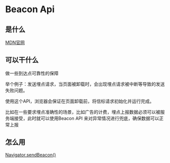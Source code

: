# Beacon Api

## 是什么

[MDN官网](https://developer.mozilla.org/zh-CN/docs/Web/API/Beacon_API)

## 可以干什么

做一些到达点可靠性的保障

举个例子：发送埋点请求，当页面被卸载时，会出现埋点请求被中断等导致的发送失败问题。

使用这个API，浏览器会保证在页面卸载前，将信标请求初始化并运行完成。

比如在一些要求埋点准确性的场景，比如广告的计费，埋点上报数据必须可以被服务端接受，此时就可以使用Beacon API 来对异常情况进行兜底，确保数据可以正常上报

## 怎么用

[Navigator.sendBeacon()](https://developer.mozilla.org/zh-CN/docs/Web/API/Navigator/sendBeacon)